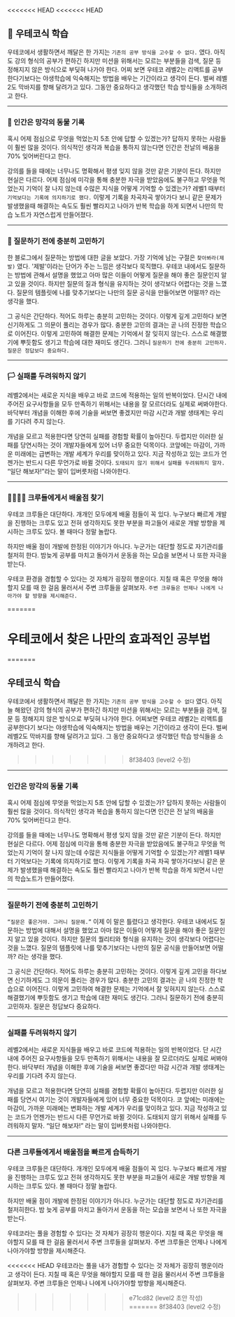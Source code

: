 <<<<<<< HEAD
<<<<<<< HEAD
## 📖 우테코식 학습
우테코에서 생활하면서 깨달은 한 가지는 `기존의 공부 방식을 고수할 수 없다.` 였다. 아직도 강의 형식의 공부가 편하긴 하지만 미션을 위해서는 모르는 부분들을 검색, 질문 등 정해지지 않은 방식으로 부딪혀 나가야 한다. 어찌 보면 우테코 레벨2는 리액트를 공부한다기보다는 야생학습에 익숙해지는 방법을 배우는 기간이라고 생각이 든다. 벌써 레벨2도 막바지를 향해 달려가고 있다. 그동안 중요하다고 생각했던 학습 방식들을 소개하려고 한다.

---
### 📝 인간은 망각의 동물 기록

혹시 어제 점심으로 무엇을 먹었는지 5초 안에 답할 수 있겠는가? 답하지 못하는 사람들이 훨씬 많을 것이다. 의식적인 생각과 복습을 통하지 않는다면 인간은 전날의 배움을 70% 잊어버린다고 한다.

강의를 들을 때에는 너무나도 명확해서 평생 잊지 않을 것만 같은 기분이 든다. 하지만 현실은 다르다. 어제 점심에 미각을 통해 충분한 자극을 받았음에도 불구하고 무엇을 먹었는지 기억이 잘 나지 않는데 수많은 지식을 어떻게 기억할 수 있겠는가? 레벨1 때부터 `기억보다는 기록에 의지하기로 했다.` 이렇게 기록을 차곡차곡 쌓아가다 보니 같은 문제가 발생했을때 해결하는 속도도 훨씬 빨라지고 나아가 반복 학습을 하게 되면서 나만의 학습 노트가 자연스럽게 만들어졌다.

---
### 🤔 질문하기 전에 충분히 고민하기

한 블로그에서 질문하는 방법에 대한 글을 보았다. 가장 기억에 남는 구절은 `찾아봐라(제발)` 였다. '제발'이라는 단어가 주는 느낌은 생각보다 묵직했다. 우테코 내에서도 질문하는 방법에 관해서 설명을 했었고 아마 많은 이들이 어떻게 질문을 해야 좋은 질문인지 알고 있을 것이다. 하지만 질문의 질과 형식을 유지하는 것이 생각보다 어렵다는 것을 느꼈다. 질문의 템플릿에 나를 맞추기보다는 나만의 질문 공식을 만들어보면 어떨까? 라는 생각을 했다.

그 공식은 간단하다. 적어도 하루는 충분히 고민하는 것이다. 이렇게 깊게 고민하다 보면 신기하게도 그 의문이 풀리는 경우가 많다. 충분한 고민의 결과는 곧 나의 진정한 학습으로 이어진다. 이렇게 고민하여 해결한 문제는 기억에서 잘 잊히지 않는다. 스스로 해결했기에 뿌듯함도 생기고 학습에 대한 재미도 생긴다. 그러니 `질문하기 전에 충분히 고민하자. 질문은 정답보다 중요하다.`

---
### 🏳️ 실패를 두려워하지 않기

레벨2에서는 새로운 지식을 배우고 바로 코드에 적용하는 일의 반복이었다. 단시간 내에 주어진 요구사항들을 모두 만족하기 위해서는 내용을 잘 모르더라도 실제로 써봐야한다. 바닥부터 개념을 이해한 후에 기술을 써보면 좋겠지만 마감 시간과 개발 생태계는 우리를 기다려 주지 않는다. 

개념을 모르고 적용한다면 당연히 실패를 경험할 확률이 높아진다. 두렵지만 이러한 실패를 당연시하는 것이 개발자들에게 있어 너무 중요한 덕목이다. 코앞에는 마감이, 가까운 미래에는 급변하는 개발 세계가 우리를 맞이하고 있다. 지금 작성하고 있는 코드가 언젠가는 반드시 다른 무언가로 바뀔 것이다. `도태되지 않기 위해서 실패를 두려워하지 말자.` “일단 해보자!”라는 말이 입버릇처럼 나와야한다.

---
### 👨‍👨‍👦‍👦 크루들에게서 배울점 찾기

우테코 크루들은 대단하다. 개개인 모두에게 배울 점들이 꼭 있다. 누구보다 빠르게 개발을 진행하는 크루도 있고 전혀 생각하지도 못한 부분을 파고들어 새로운 개발 방향을 제시하는 크루도 있다. 볼 때마다 정말 놀랍다.

하지만 배울 점이 개발에 한정된 이야기가 아니다. 누군가는 대단할 정도로 자기관리를 철저히 한다. 밤늦게 공부를 마치고 돌아가서 운동을 하는 모습을 보면서 나 또한 자극을 받는다.

우테코 환경을 경험할 수 있다는 것 자체가 굉장히 행운이다. 지칠 때 혹은 무엇을 해야할지 모를 때 한 걸음 물러서서 주변 크루들을 살펴보자. `주변 크루들은 언제나 나에게 나아가야 할 방향을 제시해준다.`

=======
# **우테코에서 찾은 나만의 효과적인 공부법**
=======
## 우테코식 학습
우테코에서 생활하면서 깨달은 한 가지는 `기존의 공부 방식을 고수할 수 없다` 였다. 아직 늘 해왔던 강의 형식의 공부가 편하긴 하지만 미션을 위해서는 모르는 부분들을 검색, 질문 등 정해지지 않은 방식으로 부딪혀 나가야 한다. 어찌보면 우테코 레벨2는 리액트를 공부한다기 보다는 야생학습에 익숙해지는 방법을 배우는 기간이라고 생각이 든다. 벌써 레벨2도 막바지를 향해 달려가고 있다. 그 동안 중요하다고 생각했던 학습 방식들을 소개하려고 한다.
>>>>>>> 8f38403 (level2 수정)

---
### 인간은 망각의 동물 기록

혹시 어제 점심에 무엇을 먹었는지 5초 안에 답할 수 있겠는가? 답하지 못하는 사람들이 훨씬 많을 것이다. 의식적인 생각과 복습을 통하지 않는다면 인간은 전 날의 배움을 70% 잊어버린다고 한다.

강의를 들을 때에는 너무나도 명확해서 평생 잊지 않을 것만 같은 기분이 든다. 하지만 현실은 다르다. 어제 점심에 미각을 통해 충분한 자극을 받았음에도 불구하고 무엇을 먹었는지 기억이 잘 나지 않는데 수많은 지식들을 어떻게 기억할 수 있겠는가? 레벨1 때부터 기억보다는 기록에 의지하기로 했다. 이렇게 기록을 차곡 차곡 쌓아가다보니 같은 문제가 발생했을때 해결하는 속도도 훨씬 빨라지고 나아가 반복 학습을 하게 되면서 나만의 학습노트가 만들어졌다. 

---
### 질문하기 전에 충분히 고민하기

`“질문은 좋은거야. 그러니 질문해.”` 이제 이 말은 틀렸다고 생각한다. 우테코 내에서도 질문하는 방법에 대해서 설명을 했었고 아마 많은 이들이 어떻게 질문을 해야 좋은 질문인지 알고 있을 것이다. 하지만 질문의 퀄리티와 형식을 유지하는 것이 생각보다 어렵다는 것을 느꼈다. 질문의 템플릿에 나를 맞추기보다는 나만의 질문 공식을 만들어보면 어떨까? 라는 생각을 했다.

그 공식은 간단하다. 적어도 하루는 충분히 고민하는 것이다. 이렇게 깊게 고민을 하다보면 신기하게도 그 의문이 풀리는 경우가 많다. 충분한 고민의 결과는 곧 나의 진정한 학습으로 이어진다. 이렇게 고민하여 해결한 문제는 기억에서 잘 잊혀지지 않는다. 스스로 해결했기에 뿌듯함도 생기고 학습에 대한 재미도 생긴다. 그러니 질문하기 전에 충분히 고민하자. 질문은 정답보다 중요하다.

---
### 실패를 두려워하지 않기

레벨2에서는 새로운 지식들을 배우고 바로 코드에 적용하는 일의 반복이었다. 단 시간 내에 주어진 요구사항들을 모두 만족하기 위해서는 내용을 잘 모르더라도 실제로 써봐야한다. 바닥부터 개념을 이해한 후에 기술을 써보면 좋겠다만 마감 시간과 개발 생태계는 우리를 기다려 주지 않는다. 

개념을 모르고 적용한다면 당연히 실패를 경험할 확률이 높아진다. 두렵지만 이러한 실패를 당연시 여기는 것이 개발자들에게 있어 너무 중요한 덕목이다. 코 앞에는 미래에는 마감이, 가까운 미래에는 변화하는 개발 세계가 우리를 맞이하고 있다. 지금 작성하고 있는 코드가 언젠가는 반드시 다른 무언가로 바뀔 것이다. 도태되지 않기 위해서 실패를 두려워하지 말자. “일단 해보자!” 라는 말이 입버릇처럼 나와야한다.

---
### 다른 크루들에게서 배울점을 빠르게 습득하기

우테코 크루들은 대단하다. 개개인 모두에게 배울 점들이 꼭 있다. 누구보다 빠르게 개발을 진행하는 크루도 있고 전혀 생각하지도 못한 부분을 파고들어 새로운 개발 방향을 제시하는 크루도 있다. 볼 때마다 정말 놀랍다.

하지만 배울 점이 개발에 한정된 이야기가 아니다. 누군가는 대단할 정도로 자기관리를 철저히한다. 밤 늦게 공부를 마치고 돌아가서 운동을 하는 모습을 보면서 나 또한 자극을 받는다.

우테코라는 풀을 경험할 수 있다는 것 자체가 굉장히 행운이다. 지칠 때 혹은 무엇을 해야할지 모를 때 한 걸음 물러서서 주변 크루들을 살펴보자. 주변 크루들은 언제나 나에게 나아가야할 방향을 제시해준다.

<<<<<<< HEAD
우테코라는 풀을 내가 경험할 수 있다는 것 자체가 굉장히 행운이라고 생각이 든다. 지칠 때 혹은 무엇을 해야할지 모를 때 한 걸음 물러서서 주변 크루들을 살펴보자. 주변 크루들은 언제나 나에게 나아가야할 방향을 제시해준다.
>>>>>>> e71cd82 (level2  초안 작성)
=======
>>>>>>> 8f38403 (level2 수정)
